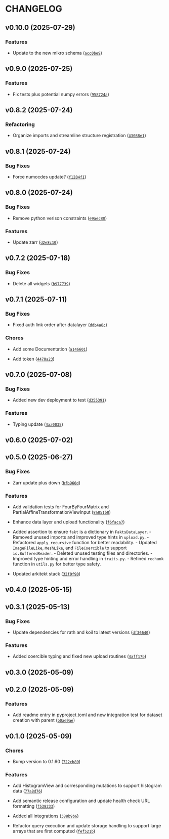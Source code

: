 # CHANGELOG


## v0.10.0 (2025-07-29)

### Features

- Update to the new mikro schema
  ([`acc0be9`](https://github.com/arkitektio/mikro-next/commit/acc0be968f273164c33cec49fe69abe2d00767be))


## v0.9.0 (2025-07-25)

### Features

- Fix tests plus potential numpy errors
  ([`958724a`](https://github.com/arkitektio/mikro-next/commit/958724ab4c4888df5687adeee358e3d1f52d73a0))


## v0.8.2 (2025-07-24)

### Refactoring

- Organize imports and streamline structure registration
  ([`43088e1`](https://github.com/arkitektio/mikro-next/commit/43088e19eae6aeace610095492bf3116728a5923))


## v0.8.1 (2025-07-24)

### Bug Fixes

- Force numocdes update?
  ([`f1204f1`](https://github.com/arkitektio/mikro-next/commit/f1204f1f23ab4e6b9e6c4f3cf3cf3c244029069a))


## v0.8.0 (2025-07-24)

### Bug Fixes

- Remove python verison constraints
  ([`e9aec80`](https://github.com/arkitektio/mikro-next/commit/e9aec80444a7e96aefe0215cae7cdf13f1076e64))

### Features

- Update zarr
  ([`d2e8c10`](https://github.com/arkitektio/mikro-next/commit/d2e8c1008c62f8127ed3124ab625459f37b89cb6))


## v0.7.2 (2025-07-18)

### Bug Fixes

- Delete all widgets
  ([`b977739`](https://github.com/arkitektio/mikro-next/commit/b977739e947c44cf5edab5ce28b14748aa932f24))


## v0.7.1 (2025-07-11)

### Bug Fixes

- Fixed auth link order after datalayer
  ([`ddb4a8c`](https://github.com/arkitektio/mikro-next/commit/ddb4a8c982209cff82c94903be89b2a3084c5122))

### Chores

- Add some Documentation
  ([`a146601`](https://github.com/arkitektio/mikro-next/commit/a1466012d8bd773abb0afc97c92e00b6974a3456))

- Add token
  ([`4470a23`](https://github.com/arkitektio/mikro-next/commit/4470a2397d26c93a9716d77a0391ceb88c28ef1b))


## v0.7.0 (2025-07-08)

### Bug Fixes

- Added new dev deployment to test
  ([`d355391`](https://github.com/arkitektio/mikro-next/commit/d3553913e47f5fe21e38b359f359d98e41b38043))

### Features

- Typing update
  ([`4aa0035`](https://github.com/arkitektio/mikro-next/commit/4aa0035dbe086f143cde3dff370b53e4f87c0011))


## v0.6.0 (2025-07-02)


## v0.5.0 (2025-06-27)

### Bug Fixes

- Zarr update plus down
  ([`bfb960d`](https://github.com/arkitektio/mikro-next/commit/bfb960db276a77058163949e93a5008911e4a5a7))

### Features

- Add validation tests for FourByFourMatrix and PartialAffineTransformationViewInput
  ([`8a851b8`](https://github.com/arkitektio/mikro-next/commit/8a851b85fc3d4adf8798d62bb3cc0df024b8be68))

- Enhance data layer and upload functionality
  ([`f6faca7`](https://github.com/arkitektio/mikro-next/commit/f6faca76142726e7e74d4c50b24ce1b79923967b))

- Added assertion to ensure `fakt` is a dictionary in `FaktsDataLayer`. - Removed unused imports and
  improved type hints in `upload.py`. - Refactored `apply_recursive` function for better
  readability. - Updated `ImageFileLike`, `MeshLike`, and `FileCoercible` to support
  `io.BufferedReader`. - Deleted unused testing files and directories. - Improved type hinting and
  error handling in `traits.py`. - Refined `rechunk` function in `utils.py` for better type safety.

- Updated arkitekt stack
  ([`32f0f90`](https://github.com/arkitektio/mikro-next/commit/32f0f909daa3c0726cb6339fc32a3ee035c064e7))


## v0.4.0 (2025-05-15)


## v0.3.1 (2025-05-13)

### Bug Fixes

- Update dependencies for rath and koil to latest versions
  ([`df36640`](https://github.com/arkitektio/mikro-next/commit/df36640eace76dc598e28c51aedf97b8cbf24753))

### Features

- Added coercible typing and fixed new upload routines
  ([`4aff17b`](https://github.com/arkitektio/mikro-next/commit/4aff17b387253c27ae19e83528a3d119894096de))


## v0.3.0 (2025-05-09)


## v0.2.0 (2025-05-09)

### Features

- Add readme entry in pyproject.toml and new integration test for dataset creation with parent
  ([`b0ae9ae`](https://github.com/arkitektio/mikro-next/commit/b0ae9ae91b462e5d238c12c1c38325531a3f62d9))


## v0.1.0 (2025-05-09)

### Chores

- Bump version to 0.1.60
  ([`722cb89`](https://github.com/arkitektio/mikro-next/commit/722cb899dfd2da9f7a0e261f6fcc8466d1f52b4f))

### Features

- Add HistogramView and corresponding mutations to support histogram data
  ([`77a8d76`](https://github.com/arkitektio/mikro-next/commit/77a8d762bb69d2222843857c6ea554b886d3e73a))

- Add semantic release configuration and update health check URL formatting
  ([`f538233`](https://github.com/arkitektio/mikro-next/commit/f538233f81cd592528a77b9a45c9149b17e16bdd))

- Added all integrations
  ([`388b9b6`](https://github.com/arkitektio/mikro-next/commit/388b9b6b20e91ae5950485f817258c21ac1f2643))

- Refactor query execution and update storage handling to support large arrays that are first
  computed
  ([`fef521b`](https://github.com/arkitektio/mikro-next/commit/fef521ba37d211b5fd1e4b1d2c4a134019e04322))
